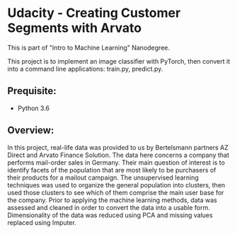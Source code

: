 # Udacity - Creating Customer Segments with Arvato
This is part of "Intro to Machine Learning" Nanodegree.

This project is to implement an image classifier with PyTorch, then convert it into a command line applications: train.py, predict.py.

## Prequisite:
* Python 3.6

## Overview:

In this project, real-life data was provided to us by Bertelsmann partners AZ Direct and Arvato Finance Solution. The data here concerns a company that performs mail-order sales in Germany. Their main question of interest is to identify facets of the population that are most likely to be purchasers of their products for a mailout campaign. The unsupervised learning techniques was used to organize the general population into clusters, then used those clusters to see which of them comprise the main user base for the company. Prior to applying the machine learning methods, data was assessed and cleaned in order to convert the data into a usable form. Dimensionality of the data was reduced using PCA and missing values replaced using Imputer.

